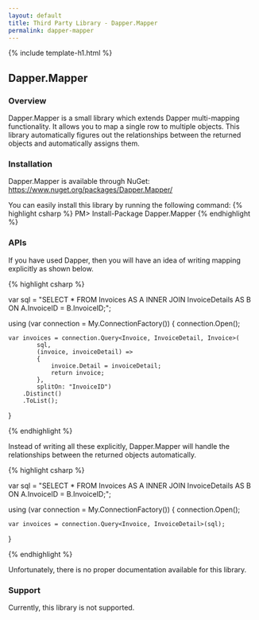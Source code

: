 ```yaml
---
layout: default
title: Third Party Library - Dapper.Mapper
permalink: dapper-mapper
---
```


{% include template-h1.html %}

## Dapper.Mapper

### Overview

Dapper.Mapper is a small library which extends Dapper multi-mapping functionality. It allows you to map a single row to multiple objects. This library automatically figures out the relationships between the returned objects and automatically assigns them.

### Installation

Dapper.Mapper is available through NuGet: <a href="https://www.nuget.org/packages/Dapper.Mapper/" target="_blank">https://www.nuget.org/packages/Dapper.Mapper/</a>

You can easily install this library by running the following command:
{% highlight csharp %}
PM> Install-Package Dapper.Mapper
{% endhighlight %}

### APIs

If you have used Dapper, then you will have an idea of writing mapping explicitly as shown below.

{% highlight csharp %}

var sql = "SELECT * FROM Invoices AS A INNER JOIN InvoiceDetails AS B ON A.InvoiceID = B.InvoiceID;";

using (var connection = My.ConnectionFactory())
{
    connection.Open();

    var invoices = connection.Query<Invoice, InvoiceDetail, Invoice>(
            sql,
            (invoice, invoiceDetail) =>
            {
                invoice.Detail = invoiceDetail;
                return invoice;
            },
            splitOn: "InvoiceID")
        .Distinct()
        .ToList();
}

{% endhighlight %}

Instead of writing all these explicitly, Dapper.Mapper will handle the relationships between the returned objects automatically.

{% highlight csharp %}

var sql = "SELECT * FROM Invoices AS A INNER JOIN InvoiceDetails AS B ON A.InvoiceID = B.InvoiceID;";

using (var connection = My.ConnectionFactory())
{
    connection.Open();

    var invoices = connection.Query<Invoice, InvoiceDetail>(sql);
}

{% endhighlight %}

Unfortunately, there is no proper documentation available for this library.

### Support

Currently, this library is not supported.
